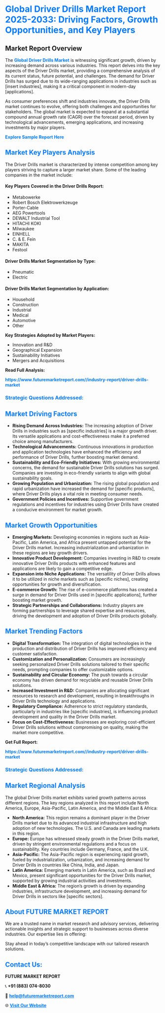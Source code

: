 <h1 style="color: #007BFF;">Global Driver Drills Market Report 2025-2033: Driving Factors, Growth Opportunities, and Key Players</h1>

<section id="overview">
<h2>Market Report Overview</h2>
<p>The <a href="https://www.futuremarketreport.com//industry-report/driver-drills-market" style="color: #007BFF; text-decoration: none;"><strong>Global Driver Drills Market</strong></a> is witnessing significant growth, driven by increasing demand across various industries. This report delves into the key aspects of the Driver Drills market, providing a comprehensive analysis of its current status, future potential, and challenges. The demand for Driver Drills has surged due to its wide-ranging applications in industries such as [insert industries], making it a critical component in modern-day [applications].</p>
<p>As consumer preferences shift and industries innovate, the Driver Drills market continues to evolve, offering both challenges and opportunities for stakeholders. The global market is expected to expand at a substantial compound annual growth rate (CAGR) over the forecast period, driven by technological advancements, emerging applications, and increasing investments by major players.</p>
</section>

<section id="overview">
<p><a href="https://www.futuremarketreport.com//request-sample/reportId=87683" style="color: #007BFF; text-decoration: none;"><strong>Explore Sample Report Here</strong></a></p>
</section>

<section id="key-players">
<h2 style="color: #007BFF;">Market Key Players Analysis</h2>
<p>The Driver Drills market is characterized by intense competition among key players striving to capture a larger market share. Some of the leading companies in the market include:</p>
<h4>Key Players Covered in the Driver Drills Report:</h4>
<ul><li>Metabowerke</li><li>Robert Bosch Elektrowerkzeuge</li><li>Porter-Cable</li><li>AEG Powertools</li><li>DEWALT Industrial Tool</li><li>HITACHI KOKI</li><li>Milwaukee</li><li>EINHELL</li><li>C. &amp; E. Fein</li><li>MAKITA</li><li>Festool</li></ul>
<h4>Driver Drills Market Segmentation by Type:</h4>
<ul><li>Pneumatic</li><li>Electric</li></ul>

<h4>Driver Drills Market Segmentation by Application:</h4>
<ul><li>Household</li><li>Construction</li><li>Industrial</li><li>Medical</li><li>Automotive</li><li>Other</li></ul>
<p><strong>Key Strategies Adopted by Market Players:</strong></p>
<ul>
<li>Innovation and R&D</li>
<li>Geographical Expansion</li>
<li>Sustainability Initiatives</li>
<li>Mergers and Acquisitions</li>
</ul>
</section>

<section>
<p><strong>Read Full Analysis: </strong></p><a href="https://www.futuremarketreport.com//industry-report/driver-drills-market" style="color: #007BFF; text-decoration: none;"><strong>https://www.futuremarketreport.com//industry-report/driver-drills-market</strong></a>
<h3 style="color: #007BFF;">Strategic Questions Addressed:</h3>
</section>

<section id="driving-factors">
<h2 style="color: #007BFF;">Market Driving Factors</h2>
<ul>
<li><strong>Rising Demand Across Industries:</strong> The increasing adoption of Driver Drills in industries such as [specific industries] is a major growth driver. Its versatile applications and cost-effectiveness make it a preferred choice among manufacturers.</li>
<li><strong>Technological Advancements:</strong> Continuous innovations in production and application technologies have enhanced the efficiency and performance of Driver Drills, further boosting market demand.</li>
<li><strong>Sustainability and Eco-Friendly Initiatives:</strong> With growing environmental concerns, the demand for sustainable Driver Drills solutions has surged. Companies are investing in eco-friendly variants to align with global sustainability goals.</li>
<li><strong>Growing Population and Urbanization:</strong> The rising global population and rapid urbanization have increased the demand for [specific products], where Driver Drills plays a vital role in meeting consumer needs.</li>
<li><strong>Government Policies and Incentives:</strong> Supportive government regulations and incentives for industries using Driver Drills have created a conducive environment for market growth.</li>
</ul>
</section>

<section id="growth-opportunities">
<h2 style="color: #007BFF;">Market Growth Opportunities</h2>
<ul>
<li><strong>Emerging Markets:</strong> Developing economies in regions such as Asia-Pacific, Latin America, and Africa present untapped potential for the Driver Drills market. Increasing industrialization and urbanization in these regions are key growth drivers.</li>
<li><strong>Innovative Product Development:</strong> Companies investing in R&D to create innovative Driver Drills products with enhanced features and applications are likely to gain a competitive edge.</li>
<li><strong>Expansion into Niche Applications:</strong> The versatility of Driver Drills allows it to be utilized in niche markets such as [specific niches], creating opportunities for growth and diversification.</li>
<li><strong>E-commerce Growth:</strong> The rise of e-commerce platforms has created a surge in demand for Driver Drills used in [specific applications], further boosting market growth.</li>
<li><strong>Strategic Partnerships and Collaborations:</strong> Industry players are forming partnerships to leverage shared expertise and resources, driving the development and adoption of Driver Drills products globally.</li>
</ul>
</section>

<section id="trending-factors">
<h2 style="color: #007BFF;">Market Trending Factors</h2>
<ul>
<li><strong>Digital Transformation:</strong> The integration of digital technologies in the production and distribution of Driver Drills has improved efficiency and customer satisfaction.</li>
<li><strong>Customization and Personalization:</strong> Consumers are increasingly seeking personalized Driver Drills solutions tailored to their specific needs, prompting companies to offer customizable options.</li>
<li><strong>Sustainability and Circular Economy:</strong> The push towards a circular economy has driven demand for recyclable and reusable Driver Drills solutions.</li>
<li><strong>Increased Investment in R&D:</strong> Companies are allocating significant resources to research and development, resulting in breakthroughs in Driver Drills technology and applications.</li>
<li><strong>Regulatory Compliance:</strong> Adherence to strict regulatory standards, particularly in industries like [specific industries], is influencing product development and quality in the Driver Drills market.</li>
<li><strong>Focus on Cost-Effectiveness:</strong> Businesses are exploring cost-efficient Driver Drills solutions without compromising on quality, making the market more competitive.</li>
</ul>
</section>

<section>
<p><strong>Get Full Report: </strong></p><a href="https://www.futuremarketreport.com//industry-report/driver-drills-market" style="color: #007BFF; text-decoration: none;"><strong>https://www.futuremarketreport.com//industry-report/driver-drills-market</strong></a>
<h3 style="color: #007BFF;">Strategic Questions Addressed:</h3>
</section>


<section id="regional-analysis">
<h2 style="color: #007BFF;">Market Regional Analysis</h2>
<p>The global Driver Drills market exhibits varied growth patterns across different regions. The key regions analyzed in this report include North America, Europe, Asia-Pacific, Latin America, and the Middle East & Africa:</p>
<ul>
<li><strong>North America:</strong> This region remains a dominant player in the Driver Drills market due to its advanced industrial infrastructure and high adoption of new technologies. The U.S. and Canada are leading markets in this region.</li>
<li><strong>Europe:</strong> Europe has witnessed steady growth in the Driver Drills market, driven by stringent environmental regulations and a focus on sustainability. Key countries include Germany, France, and the U.K.</li>
<li><strong>Asia-Pacific:</strong> The Asia-Pacific region is experiencing rapid growth, fueled by industrialization, urbanization, and increasing demand for Driver Drills in countries like China, India, and Japan.</li>
<li><strong>Latin America:</strong> Emerging markets in Latin America, such as Brazil and Mexico, present significant opportunities for the Driver Drills market, supported by growing industrial activities and investments.</li>
<li><strong>Middle East & Africa:</strong> The region’s growth is driven by expanding industries, infrastructure development, and increasing demand for Driver Drills in sectors like [specific sectors].</li>
</ul>
</section>

<footer>
<h2 style="color: #007BFF;">About FUTURE MARKET REPORT</h2>
<p>We are a trusted name in market research and advisory services, delivering actionable insights and strategic support to businesses across diverse industries. Our expertise lies in offering:</p>

<p>Stay ahead in today’s competitive landscape with our tailored research solutions.</p>

<h2 style="color: #007BFF;">Contact Us:</h2>
<p><strong>FUTURE MARKET REPORT</strong></p>
<p>📞 <strong>+91 (883) 074-8030</strong></p>
<p>📧 <strong><a href="mailto:help@futuremarketreport.com" style="color: #007BFF;">help@futuremarketreport.com</a></strong></p>
<p>🌐 <strong><a href="https://www.futuremarketreport.com/" style="color: #007BFF;">Visit Our Website</a></strong></p>
</footer>